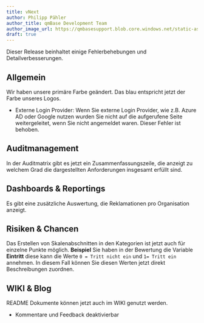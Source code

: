 ```yaml
---
title: vNext
author: Philipp Pähler
author_title: qmBase Development Team
author_image_url: https://qmbasesupport.blob.core.windows.net/static-assets/img/persons/paehler_round.png
draft: true
---
```


Dieser Release beinhaltet einige Fehlerbehebungen und Detailverbesserungen.

<!--truncate-->

## Allgemein

Wir haben unsere primäre Farbe geändert. Das blau entspricht jetzt der Farbe unseres Logos.

- Externe Login Provider: Wenn Sie externe Login Provider, wie z.B. Azure AD oder Google nutzen wurden Sie nicht auf die aufgerufene Seite weitergeleitet, wenn Sie nicht angemeldet waren. Dieser Fehler ist behoben.

## Auditmanagement

In der Auditmatrix gibt es jetzt ein Zusammenfassungszeile, die anzeigt zu welchem Grad die dargestellten Anforderungen insgesamt erfüllt sind.

## Dashboards & Reportings

Es gibt eine zusätzliche Auswertung, die Reklamationen pro Organisation anzeigt.

## Risiken & Chancen

Das Erstellen von Skalenabschnitten in den Kategorien ist jetzt auch für einzelne Punkte möglich.
**Beispiel** Sie haben in der Bewertung die Variable **Eintritt** diese kann die Werte <code>0 = Tritt nicht ein</code> und <code>1= Tritt ein</code> annehmen.
In diesem Fall können Sie diesen Werten jetzt direkt Beschreibungen zuordnen.

## WIKI & Blog

README Dokumente können jetzt auch im WIKI genutzt werden.

- Kommentare und Feedback deaktivierbar
